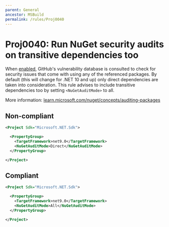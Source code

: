 ```yaml
---
parent: General
ancestor: MSBuild
permalink: /rules/Proj0040
---
```


# Proj0040: Run NuGet security audits on transitive dependencies too

When [enabled](Proj0004.md), GitHub's vulnerability database is consulted to
check for security issues that come with using any of the referenced packages.
By default (this will change for .NET 10 and up) only direct dependencies are
taken into consideration. This rule advises to include transitive dependencies too by setting
`<NuGetAuditMode>` to all.

More information: [learn.microsoft.com/nuget/concepts/auditing-packages](https://learn.microsoft.com/nuget/concepts/auditing-packages)

## Non-compliant
``` xml
<Project Sdk="Microsoft.NET.Sdk">

  <PropertyGroup>
    <TargetFramework>net9.0</TargetFramework>
    <NuGetAuditMode>Direct</NuGetAuditMode>
  </PropertyGroup>

</Project>
```

## Compliant
``` xml
<Project Sdk="Microsoft.NET.Sdk">

  <PropertyGroup>
    <TargetFramework>net9.0</TargetFramework>
    <NuGetAuditMode>All</NuGetAuditMode>
  </PropertyGroup>

</Project>
```
